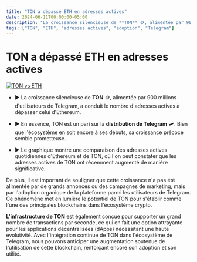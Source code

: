 ```yaml
---
title: "TON a dépassé ETH en adresses actives"
date: 2024-06-11T00:00:00-05:00
description: "La croissance silencieuse de **TON** 🪙, alimentée par 900 millions d'utilisateurs de Telegram, a conduit le nombre d'adresses actives à dépasser celui d'Ethereum."
tags: ["TON", "ETH", "adresses actives", "adoption", "Telegram"]
---
```

# TON a dépassé ETH en adresses actives

[![TON vs ETH](/ton_vs_eth.png)](https://t.me/ton_sudamerica)

- ▶ La croissance silencieuse de **TON** 🪙, alimentée par 900 millions d'utilisateurs de Telegram, a conduit le nombre d'adresses actives à dépasser celui d'Ethereum.

- ▶ En essence, TON est un pari sur la **distribution de Telegram** 🛩. Bien que l'écosystème en soit encore à ses débuts, sa croissance précoce semble prometteuse.

- ▶ Le graphique montre une comparaison des adresses actives quotidiennes d'Ethereum et de TON, où l'on peut constater que les adresses actives de TON ont récemment augmenté de manière significative.

De plus, il est important de souligner que cette croissance n'a pas été alimentée par de grands annonces ou des campagnes de marketing, mais par l'adoption organique de la plateforme parmi les utilisateurs de Telegram. Ce phénomène met en lumière le potentiel de TON pour s'établir comme l'une des principales blockchains dans l'écosystème crypto.

**L'infrastructure de TON** est également conçue pour supporter un grand nombre de transactions par seconde, ce qui en fait une option attrayante pour les applications décentralisées (dApps) nécessitant une haute évolutivité. Avec l'intégration continue de TON dans l'écosystème de Telegram, nous pouvons anticiper une augmentation soutenue de l'utilisation de cette blockchain, renforçant encore son adoption et son utilité.